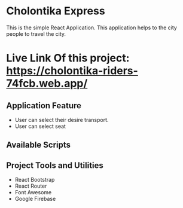 # Cholontika Express

This is the simple React Application. This application helps to the city people to travel the city.

# Live Link Of this project: https://cholontika-riders-74fcb.web.app/

## Application Feature

- User can select their desire transport.
- User can select seat

## Available Scripts

## Project Tools and Utilities

- React Bootstrap
- React Router
- Font Awesome
- Google Firebase
